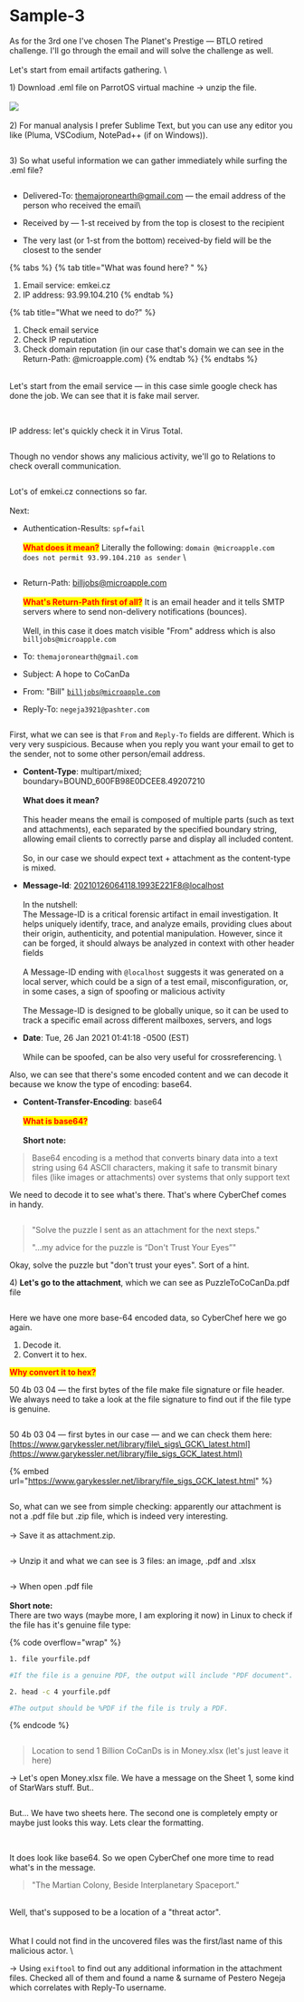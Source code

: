# Sample-3

As for the 3rd one I've chosen The Planet's Prestige — BTLO retired challenge. I'll go through the email and will solve the challenge as well. \
\
Let's start from email artifacts gathering. \


1\) Download .eml file on ParrotOS virtual machine → unzip the file. \
\
![](<../../.gitbook/assets/image (14).png>)\
\
2\) For manual analysis I prefer Sublime Text, but you can use any editor you like (Pluma, VSCodium, NotePad++ (if on Windows)).&#x20;

<figure><img src="../../.gitbook/assets/image (1) (1) (1) (1).png" alt=""><figcaption></figcaption></figure>

3\) So what useful information we can gather immediately while surfing the .eml file?&#x20;

<figure><img src="../../.gitbook/assets/image (9).png" alt=""><figcaption></figcaption></figure>

* Delivered-To:   themajoronearth@gmail.com  — the email address of the person who received the email\

* Received by — 1-st received by from the top is closest to the recipient&#x20;
* The very last (or 1-st from the bottom) received-by field will be the closest to the sender&#x20;

{% tabs %}
{% tab title="What was found here? " %}
1. Email service: emkei.cz&#x20;
2. IP address: 93.99.104.210
{% endtab %}

{% tab title="What we need to do?" %}
1. Check email service&#x20;
2. Check IP reputation&#x20;
3. Check domain reputation (in our case that's domain we can see in the Return-Path: @microapple.com)&#x20;
{% endtab %}
{% endtabs %}

\
Let's start from the email service — in this case simle google check has done the job. We can see that it is fake mail server.&#x20;

<figure><img src="../../.gitbook/assets/image (2) (1) (1) (1).png" alt=""><figcaption></figcaption></figure>

\
IP address: let's quickly check it in Virus Total.&#x20;

<figure><img src="../../.gitbook/assets/image (3) (1) (1) (1).png" alt=""><figcaption></figcaption></figure>

Though no vendor shows any malicious activity, we'll go to Relations to check overall communication.&#x20;

<figure><img src="../../.gitbook/assets/image (4) (1) (1).png" alt=""><figcaption></figcaption></figure>

Lot's of emkei.cz connections so far. \
\
Next:&#x20;

*   Authentication-Results: `spf=fail` \
    \
    <mark style="color:red;">**What does it mean?**</mark> Literally the following:  `domain @microapple.com does not permit 93.99.104.210 as sender` \


    <div align="left"><figure><img src="../../.gitbook/assets/image (5) (1) (1).png" alt=""><figcaption></figcaption></figure></div>



* Return-Path: [billjobs@microapple.com](mailto:billjobs@microapple.com)\
  \
  <mark style="color:red;">**What's Return-Path first of all?**</mark> It is an email header and it tells SMTP servers where to send non-delivery notifications (bounces). \
  \
  Well, in this case it does match visible "From" address which is also `billjobs@microapple.com`



* To: `themajoronearth@gmail.com`
* Subject: A hope to CoCanDa&#x20;
* From: "Bill" [`billjobs@microapple.com`](mailto:billjobs@microapple.com)&#x20;
* Reply-To: `negeja3921@pashter.com`&#x20;

<figure><img src="../../.gitbook/assets/image (23).png" alt=""><figcaption></figcaption></figure>

First, what we can see is that `From` and `Reply-To` fields are different. Which is very very suspicious. Because when you reply you want your email to get to the sender, not to some other person/email address.&#x20;



* **Content-Type**: multipart/mixed; boundary=BOUND\_600FB98E0DCEE8.49207210\
  \
  **What does it mean?** \
  \
  This header means the email is composed of multiple parts (such as text and attachments), each separated by the specified boundary string, allowing email clients to correctly parse and display all included content.\
  \
  So, in our case we should expect text + attachment as the content-type is mixed.&#x20;



* **Message-Id**:  [20210126064118.1993E221F8@localhost](mailto:20210126064118.1993E221F8@localhost)\
  \
  In the nutshell: \
  The Message-ID is a critical forensic artifact in email investigation. It helps uniquely identify, trace, and analyze emails, providing clues about their origin, authenticity, and potential manipulation. However, since it can be forged, it should always be analyzed in context with other header fields\
  \
  A Message-ID ending with `@localhost` suggests it was generated on a local server, which could be a sign of a test email, misconfiguration, or, in some cases, a sign of spoofing or malicious activity\
  \
  The Message-ID is designed to be globally unique, so it can be used to track a specific email across different mailboxes, servers, and logs



* **Date**: Tue, 26 Jan 2021 01:41:18 -0500 (EST)\
  \
  While can be spoofed, can be also very useful for crossreferencing. \




Also, we can see that there's some encoded content and we can decode it because we know the type of encoding: base64.&#x20;



* **Content-Transfer-Encoding**: base64 \
  \
  <mark style="color:red;">**What is base64?**</mark> \
  \
  **Short note:**&#x20;

> Base64 encoding is a method that converts binary data into a text string using 64 ASCII characters, making it safe to transmit binary files (like images or attachments) over systems that only support text

We need to decode it to see what's there. That's where CyberChef comes in handy.&#x20;

<figure><img src="../../.gitbook/assets/image (17).png" alt=""><figcaption></figcaption></figure>

> "Solve the puzzle I sent as an attachment for the next steps."
>
> "...my advice for the puzzle is “Don't Trust Your Eyes”"

&#x20;Okay, solve the puzzle but "don't trust your eyes". Sort of a hint.&#x20;



4\) **Let's go to the attachment**, which we can see as PuzzleToCoCanDa.pdf file

<div align="left"><figure><img src="../../.gitbook/assets/image (18).png" alt=""><figcaption></figcaption></figure></div>

Here we have one more base-64 encoded data, so CyberChef here we go again.&#x20;

1. Decode it.&#x20;
2. Convert it to hex.&#x20;

<mark style="color:red;">**Why convert it to hex?**</mark>&#x20;

50 4b 03 04 — the first bytes of the file make file signature or file header. We always need to take a look at the file signature to find out if the file type is genuine.&#x20;

<figure><img src="../../.gitbook/assets/image (19).png" alt=""><figcaption></figcaption></figure>

50 4b 03 04 — first bytes in our case — and we can check them here: [https://www.garykessler.net/library/file\_sigs\_GCK\_latest.html](https://www.garykessler.net/library/file_sigs_GCK_latest.html)

{% embed url="https://www.garykessler.net/library/file_sigs_GCK_latest.html" %}

<div align="left"><figure><img src="../../.gitbook/assets/image (20).png" alt=""><figcaption></figcaption></figure></div>

So, what can we see from simple checking: apparently our attachment is not a .pdf file but .zip file, which is indeed very interesting. \
\
→ Save it as attachment.zip.

<div align="left"><figure><img src="../../.gitbook/assets/image (21).png" alt=""><figcaption></figcaption></figure></div>

→ Unzip it and what we can see is 3 files: an image, .pdf and .xlsx&#x20;

<div align="left"><figure><img src="../../.gitbook/assets/image (22).png" alt=""><figcaption></figcaption></figure></div>

→ When open .pdf file \
\
**Short note:** \
There are two ways (maybe more, I am exploring it now) in Linux to check if the file has it's genuine file type:&#x20;

{% code overflow="wrap" %}
```bash
1. file yourfile.pdf

#If the file is a genuine PDF, the output will include "PDF document". This command #checks the file's signature (magic number), which for PDFs is %PDF at the beginning #of the file.

2. head -c 4 yourfile.pdf

#The output should be %PDF if the file is truly a PDF.

```
{% endcode %}

<figure><img src="../../.gitbook/assets/image (7) (1) (1).png" alt=""><figcaption></figcaption></figure>

> Location to send 1 Billion CoCanDs is in Money.xlsx (let's just leave it here)&#x20;



→ Let's open Money.xlsx file. We have a message on the Sheet 1, some kind of StarWars stuff. But..&#x20;

<figure><img src="../../.gitbook/assets/image (8) (1) (1).png" alt=""><figcaption></figcaption></figure>

But... We have two sheets here. The second one is completely empty or maybe just looks this way. Lets clear the formatting.&#x20;

<figure><img src="../../.gitbook/assets/image (9) (1).png" alt=""><figcaption></figcaption></figure>

\
It does look like base64. So we open CyberChef one more time to read what's in the message.&#x20;

> "The Martian Colony, Beside Interplanetary Spaceport."

\
Well, that's supposed to be a location of a "threat actor". \
\
\
What I could not find in the uncovered files was the first/last name of this malicious actor. \


→ Using `exiftool` to find out any additional information in the attachment files. Checked all of them and found a name & surname of Pestero Negeja which correlates with Reply-To username.&#x20;

<figure><img src="../../.gitbook/assets/image (12).png" alt=""><figcaption></figcaption></figure>


